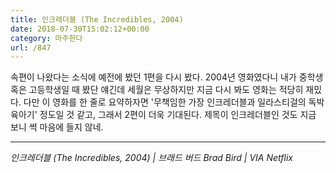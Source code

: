 ```yaml
---
title: 인크레더블 (The Incredibles, 2004)
date: 2018-07-30T15:02:12+00:00
category: 마주한다
url: /847
---
```


속편이 나왔다는 소식에 예전에 봤던 1편을 다시 봤다. 2004년 영화였다니 내가 중학생 혹은 고등학생일 때 봤단 얘긴데 세월은 무상하지만 지금 다시 봐도 영화는 적당히 재밌다. 다만 이 영화를 한 줄로 요약하자면 '무책임한 가장 인크레더블과 일라스티걸의 독박육아기' 정도일 것 같고, 그래서 2편이 더욱 기대된다. 제목이 인크레더블인 것도 지금 보니 썩 마음에 들지 않네.

---

_인크레더블 (The Incredibles, 2004) | 브래드 버드 Brad Bird | VIA Netflix_
